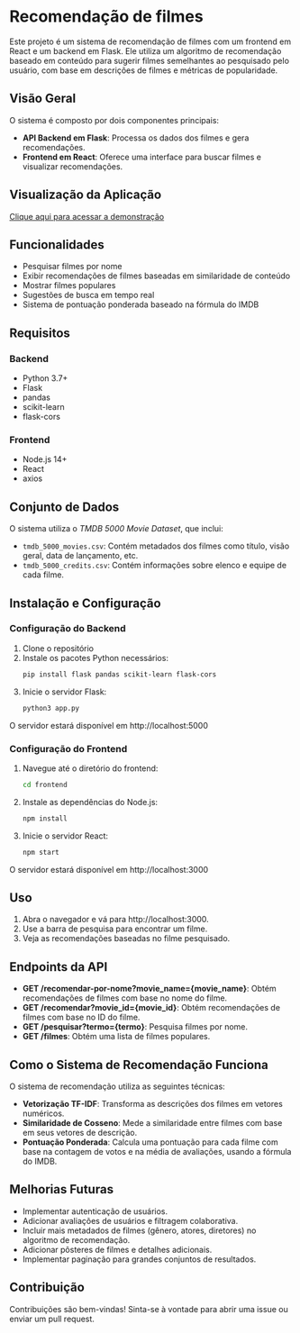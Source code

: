 # Recomendação de filmes

Este projeto é um sistema de recomendação de filmes com um frontend em React e um backend em Flask. Ele utiliza um algoritmo de recomendação baseado em conteúdo para sugerir filmes semelhantes ao pesquisado pelo usuário, com base em descrições de filmes e métricas de popularidade.

## Visão Geral

O sistema é composto por dois componentes principais:
- **API Backend em Flask**: Processa os dados dos filmes e gera recomendações.
- **Frontend em React**: Oferece uma interface para buscar filmes e visualizar recomendações.

## Visualização da Aplicação
[Clique aqui para acessar a demonstração](https://youtu.be/XToHq0zCY3g)

## Funcionalidades

- Pesquisar filmes por nome
- Exibir recomendações de filmes baseadas em similaridade de conteúdo
- Mostrar filmes populares
- Sugestões de busca em tempo real
- Sistema de pontuação ponderada baseado na fórmula do IMDB

## Requisitos

### Backend
- Python 3.7+
- Flask
- pandas
- scikit-learn
- flask-cors

### Frontend
- Node.js 14+
- React
- axios

## Conjunto de Dados

O sistema utiliza o *TMDB 5000 Movie Dataset*, que inclui:
- `tmdb_5000_movies.csv`: Contém metadados dos filmes como título, visão geral, data de lançamento, etc.
- `tmdb_5000_credits.csv`: Contém informações sobre elenco e equipe de cada filme.

## Instalação e Configuração

### Configuração do Backend
1. Clone o repositório
2. Instale os pacotes Python necessários:
   ```bash
   pip install flask pandas scikit-learn flask-cors
   ```
3. Inicie o servidor Flask:
   ```bash
   python3 app.py
   ```

O servidor estará disponível em http://localhost:5000

### Configuração do Frontend
1. Navegue até o diretório do frontend:
    ```bash
    cd frontend
    ```
2. Instale as dependências do Node.js:
    ```bash
    npm install
    ```
3. Inicie o servidor React:
    ```bash
    npm start
    ```

O servidor estará disponível em http://localhost:3000

## Uso

1. Abra o navegador e vá para http://localhost:3000.
2. Use a barra de pesquisa para encontrar um filme.
3. Veja as recomendações baseadas no filme pesquisado.


## Endpoints da API

- **GET /recomendar-por-nome?movie_name={movie_name}**: Obtém recomendações de filmes com base no nome do filme.
- **GET /recomendar?movie_id={movie_id}**: Obtém recomendações de filmes com base no ID do filme.
- **GET /pesquisar?termo={termo}**: Pesquisa filmes por nome.
- **GET /filmes**: Obtém uma lista de filmes populares.

## Como o Sistema de Recomendação Funciona

O sistema de recomendação utiliza as seguintes técnicas:

- **Vetorização TF-IDF**: Transforma as descrições dos filmes em vetores numéricos.
- **Similaridade de Cosseno**: Mede a similaridade entre filmes com base em seus vetores de descrição.
- **Pontuação Ponderada**: Calcula uma pontuação para cada filme com base na contagem de votos e na média de avaliações, usando a fórmula do IMDB.

## Melhorias Futuras

- Implementar autenticação de usuários.
- Adicionar avaliações de usuários e filtragem colaborativa.
- Incluir mais metadados de filmes (gênero, atores, diretores) no algoritmo de recomendação.
- Adicionar pôsteres de filmes e detalhes adicionais.
- Implementar paginação para grandes conjuntos de resultados.

## Contribuição

Contribuições são bem-vindas! Sinta-se à vontade para abrir uma issue ou enviar um pull request.
